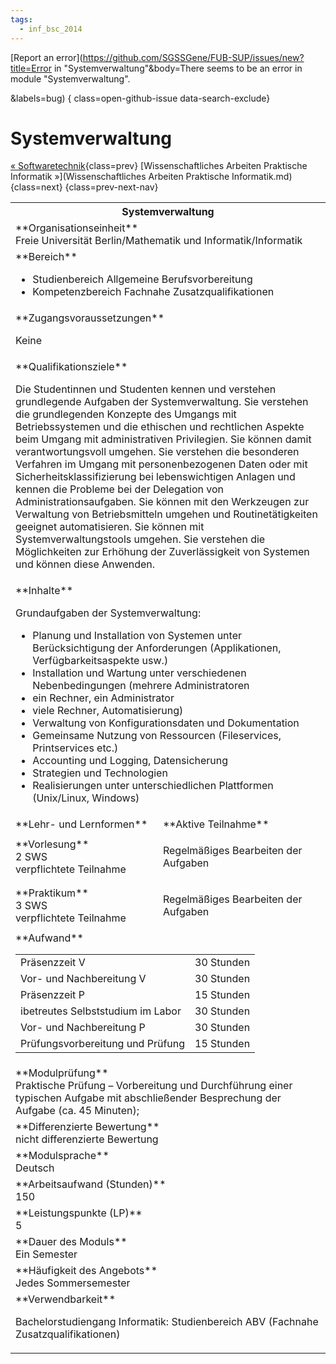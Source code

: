 ```yaml
---
tags:
  - inf_bsc_2014
---
```

[Report an error](https://github.com/SGSSGene/FUB-SUP/issues/new?title=Error in "Systemverwaltung"&body=There seems to be an error in module "Systemverwaltung".

<Describe here a slightly more detailed description of what is wrong>&labels=bug)
{ class=open-github-issue data-search-exclude}

# Systemverwaltung

[« Softwaretechnik](Softwaretechnik.md){class=prev}
[Wissenschaftliches Arbeiten Praktische Informatik »](Wissenschaftliches Arbeiten Praktische Informatik.md){class=next}
{class=prev-next-nav}

<table markdown id="moduledesc">
<tr markdown class="moduledesc_head"><th colspan="2">Systemverwaltung </th></tr>
<tr markdown><td colspan="2">**Organisationseinheit**   <br>Freie Universität Berlin/Mathematik und Informatik/Informatik</td></tr>

<tr markdown><td colspan="2">**Bereich**<br>


- Studienbereich Allgemeine Berufsvorbereitung
- Kompetenzbereich Fachnahe Zusatzqualifikationen

</td></tr>

<tr markdown><td colspan="2">**Zugangsvoraussetzungen** <br>

Keine


</td></tr>
<tr markdown><td colspan="2">**Qualifikationsziele**    <br>

Die Studentinnen und Studenten kennen und verstehen grundlegende Aufgaben
der Systemverwaltung. Sie verstehen die grundlegenden Konzepte des Umgangs
mit Betriebssystemen und die ethischen und rechtlichen Aspekte beim Umgang
mit administrativen Privilegien. Sie können damit verantwortungsvoll
umgehen. Sie verstehen die besonderen Verfahren im Umgang mit
personenbezogenen Daten oder mit Sicherheitsklassifizierung bei
lebenswichtigen Anlagen und kennen die Probleme bei der Delegation von
Administrationsaufgaben. Sie können mit den Werkzeugen zur Verwaltung von
Betriebsmitteln umgehen und Routinetätigkeiten geeignet automatisieren. Sie
können mit Systemverwaltungstools umgehen. Sie verstehen die Möglichkeiten
zur Erhöhung der Zuverlässigkeit von Systemen und können diese Anwenden.


</td></tr>
<tr markdown><td colspan="2">**Inhalte**                <br>

Grundaufgaben der Systemverwaltung:

- Planung und Installation von Systemen
  unter Berücksichtigung der Anforderungen (Applikationen,
  Verfügbarkeitsaspekte usw.)
- Installation und Wartung unter verschiedenen Nebenbedingungen (mehrere Administratoren
- ein Rechner, ein Administrator
- viele Rechner, Automatisierung)
- Verwaltung von Konfigurationsdaten und
  Dokumentation
- Gemeinsame Nutzung von Ressourcen (Fileservices,
  Printservices etc.)
- Accounting und Logging, Datensicherung
- Strategien
  und Technologien
- Realisierungen unter unterschiedlichen Plattformen (Unix/Linux, Windows)


</td></tr>

<tr markdown><td>**Lehr- und Lernformen**</td><td>**Aktive Teilnahme**</td></tr>
<tr markdown><td> **Vorlesung** <br>2 SWS <br> verpflichtete Teilnahme</td><td>

Regelmäßiges Bearbeiten der Aufgaben
</td></tr>
<tr markdown><td> **Praktikum** <br>3 SWS <br> verpflichtete Teilnahme</td><td>

Regelmäßiges Bearbeiten der Aufgaben
</td></tr>
<tr markdown><td colspan="2">**Aufwand**                <br>
<table class="aufwand_table">
<tr><td>Präsenzzeit V</td><td>30 Stunden</td></tr>
<tr><td>Vor- und Nachbereitung V</td><td>30 Stunden</td></tr>
<tr><td>Präsenzzeit P</td><td>15 Stunden</td></tr>
<tr><td>ibetreutes Selbststudium im Labor</td><td>30 Stunden</td></tr>
<tr><td>Vor- und Nachbereitung P</td><td>30 Stunden</td></tr>
<tr><td>Prüfungsvorbereitung und Prüfung</td><td>15 Stunden</td></tr>
</table>

</td></tr>
<tr markdown><td colspan="2">**Modulprüfung**             <br>Praktische Prüfung – Vorbereitung und Durchführung einer typischen Aufgabe
mit abschließender Besprechung der Aufgabe (ca. 45 Minuten);


</td></tr>
<tr markdown><td colspan="2">**Differenzierte Bewertung** <br>nicht differenzierte Bewertung

</td></tr>
<tr markdown><td colspan="2">**Modulsprache**             <br>Deutsch</td></tr>
<tr markdown><td colspan="2">**Arbeitsaufwand (Stunden)** <br>150</td></tr>
<tr markdown><td colspan="2">**Leistungspunkte (LP)**     <br>5</td></tr>
<tr markdown><td colspan="2">**Dauer des Moduls**         <br>Ein Semester</td></tr>
<tr markdown><td colspan="2">**Häufigkeit des Angebots**  <br>Jedes Sommersemester</td></tr>
<tr markdown><td colspan="2">**Verwendbarkeit**           <br>

Bachelorstudiengang Informatik: Studienbereich ABV (Fachnahe
Zusatzqualifikationen)


</td></tr>

</table>
